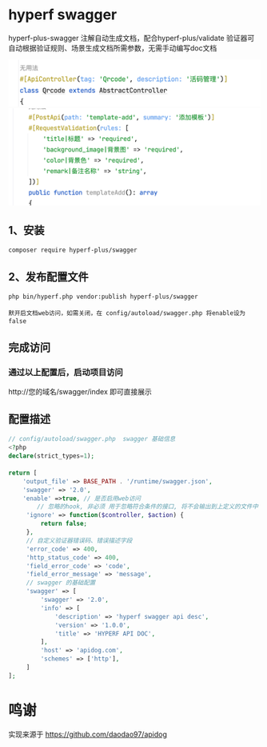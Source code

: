 # hyperf swagger

hyperf-plus-swagger 注解自动生成文档，配合hyperf-plus/validate 验证器可自动根据验证规则、场景生成文档所需参数，无需手动编写doc文档

![img_1.png](screenshot/img_1.png)
![img.png](screenshot/img.png)


## 1、安装
```
composer require hyperf-plus/swagger
```
## 2、发布配置文件
```
php bin/hyperf.php vendor:publish hyperf-plus/swagger

默开启文档web访问，如需关闭，在 config/autoload/swagger.php 将enable设为false 
```

## 完成访问
### 通过以上配置后，启动项目访问
http://您的域名/swagger/index 即可直接展示

## 配置描述
```php
// config/autoload/swagger.php  swagger 基础信息
<?php
declare(strict_types=1);

return [
    'output_file' => BASE_PATH . '/runtime/swagger.json',
    'swagger' => '2.0',
    'enable' =>true, // 是否启用web访问
        // 忽略的hook, 非必须 用于忽略符合条件的接口, 将不会输出到上定义的文件中
     'ignore' => function($controller, $action) {
         return false;
     },
     // 自定义验证器错误码、错误描述字段
     'error_code' => 400,
     'http_status_code' => 400,
     'field_error_code' => 'code',
     'field_error_message' => 'message',
     // swagger 的基础配置
     'swagger' => [
         'swagger' => '2.0',
         'info' => [
             'description' => 'hyperf swagger api desc',
             'version' => '1.0.0',
             'title' => 'HYPERF API DOC',
         ],
         'host' => 'apidog.com',
         'schemes' => ['http'],
     ]
];
```

# 鸣谢
实现来源于 https://github.com/daodao97/apidog